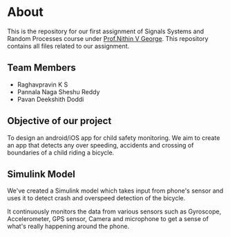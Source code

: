 # About
This is the repository for our first assignment of Signals Systems and Random Processes course under [Prof.Nithin V George](https://iitgn.ac.in/faculty/ee/fac-nithin). This repository contains all files related to our assignment. 

## Team Members
- Raghavpravin K S
- Pannala Naga Sheshu Reddy
- Pavan Deekshith Doddi

## Objective of our project
To design an android/iOS app for child safety monitoring. We aim to create an app that detects any over speeding, accidents and crossing of boundaries of a child riding a bicycle. 

## Simulink Model
We've created a Simulink model which takes input from phone's sensor and uses it to detect crash and overspeed detection of the bicycle. 

It continuously monitors the data from various sensors such as Gyroscope, Accelerometer, GPS sensor, Camera and microphone to get a sense of what's really happening around the phone. 
